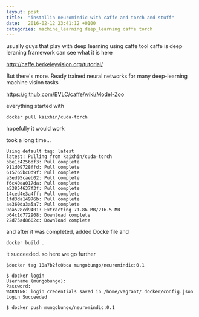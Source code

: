 ```yaml
---
layout: post
title:  "installin neuromindic with caffe and torch and stuff"
date:   2016-02-12 23:41:12 +0100
categories: machine_learning deep_learning caffe torch
---
```


usually guys that play with deep learning using caffe tool
caffe is deep leraning framework
can see what it is here

http://caffe.berkeleyvision.org/tutorial/

But there's more. Ready trained neural networks for many deep-learning machine vision tasks

https://github.com/BVLC/caffe/wiki/Model-Zoo

everything started with
```
docker pull kaixhin/cuda-torch
```

hopefully it would work

took a long time...

```
Using default tag: latest
latest: Pulling from kaixhin/cuda-torch
bbe1c4256df3: Pull complete 
911d09728ffd: Pull complete 
615765bc0d9f: Pull complete 
a3ed95caeb02: Pull complete 
f6c40ea017da: Pull complete 
a53854637f3f: Pull complete 
14ced4e3a4ff: Pull complete 
1fd3da14976b: Pull complete 
ae360da3a5a7: Pull complete 
9ea528cd9401: Extracting 71.86 MB/216.5 MB
b64c1d772908: Download complete 
22d75ad8602c: Download complete 

```

and after it was completed, added Docke file 
and 

```
docker build .
```

it succeeded.
so here we go further

```
$docker tag 10a7b2fc0bca mungobungo/neuromindic:0.1

$ docker login
Username (mungobungo): 
Password: 
WARNING: login credentials saved in /home/vagrant/.docker/config.json
Login Succeeded

$ docker push mungobungo/neuromindic:0.1

```
